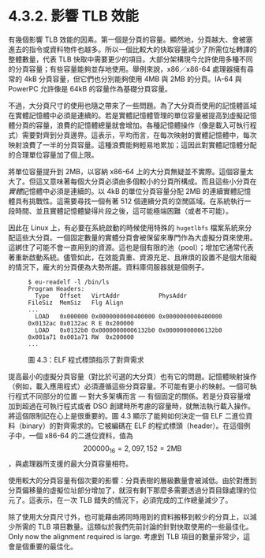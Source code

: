 # 4.3.2. 影響 TLB 效能

有幾個影響 TLB 效能的因素。第一個是分頁的容量。顯然地，分頁越大、會被塞進去的指令或資料物件也越多。所以一個比較大的快取容量減少了所需位址轉譯的整體數量，代表 TLB 快取中需要更少的項目。大部分架構現今允許使用多種不同的分頁容量；有些容量能夠並存地使用。舉例來說，x86／x86-64 處理器擁有尋常的 4kB 分頁容量，但它們也分別能夠使用 4MB 與 2MB 的分頁。IA-64 與 PowerPC 允許像是 64kB 的容量作為基礎分頁容量。

不過，大分頁尺寸的使用也隨之帶來了一些問題。為了大分頁而使用的記憶體區域在實體記憶體中必須是連續的。若是實體記憶體管理的單位容量被提高到虛擬記憶體分頁的容量，浪費的記憶體總量就會增加。各種記憶體操作（像是載入可執行程式）需要對齊到分頁邊界。這表示，平均而言，在每次映射的實體記憶體中，每次映射浪費了一半的分頁容量。這種浪費能夠輕易地累加；這因此對實體記憶體分配的合理單位容量加了個上限。

將單位容量提升到 2MB，以容納 x86-64 上的大分頁無疑並不實際。這個容量太大了。但這又意味著每個大分頁必須由多個較小的分頁所構成。而且這些小分頁在*實體*記憶體中必須是連續的。以 4kB 的單位分頁容量分配 2MB 的連續實體記憶體具有挑戰性。這需要尋找一個有著 512 個連續分頁的空閒區域。在系統執行一段時間、並且實體記憶體變得片段之後，這可能極端困難（或者不可能）。

因此在 Linux 上，有必要在系統啟動的時候使用特殊的 `hugetlbfs` 檔案系統來分配這些大分頁。一個固定數量的實體分頁會被保留來專門作為大虛擬分頁來使用。這綁住了可能不會一直用到的資源。這也是個有限的池（pool）；增加它通常代表著重新啟動系統。儘管如此，在效能貴重、資源充足、且麻煩的設置不是個大阻礙的情況下，龐大的分頁便為大勢所趨。資料庫伺服器就是個例子。

<figure>
  <pre><code>$ eu-readelf -l /bin/ls
Program Headers:
  Type   Offset   VirtAddr           PhysAddr           FileSiz  MemSiz   Flg Align
...
  LOAD   0x000000 0x0000000000400000 0x0000000000400000 0x0132ac 0x0132ac R E 0x200000
  LOAD   0x0132b0 0x00000000006132b0 0x00000000006132b0 0x001a71 0x001a71 RW  0x200000
...</code></pre>
  <figcaption>圖 4.3：ELF 程式標頭指示了對齊需求</figcaption>
</figure>

提高最小的虛擬分頁容量（對比於可選的大分頁）也有它的問題。記憶體映射操作（例如，載入應用程式）必須遵循這些分頁容量。不可能有更小的映射。一個可執行程式不同部分的位置 –– 對大多架構而言 –– 有個固定的關係。若是分頁容量增加到超過在可執行程式或者 DSO 創建時所考慮的容量時，就無法執行載入操作。將這個限制記在心上是很重要的。圖 4.3 顯示了能夠如何決定一個 ELF 二進位資料（binary）的對齊需求的。它被編碼在 ELF 的程式標頭（header）。在這個例子中，一個 x86-64 的二進位資料，值為 $$ 200000_{16} = 2,097,152 = \text{2MB} $$，與處理器所支援的最大分頁容量相符。

使用較大的分頁容量有個次要的影響：分頁表樹的層級數量會被減低。由於對應到分頁偏移量的虛擬位址部分增加了，就沒有剩下那麼多需要透過分頁目錄處理的位元了。這表示，在一次 TLB 錯失的情況下，必須完成的工作總量減少了。

除了使用大分頁尺寸外，也可能藉由將同時用到的資料搬移到較少的分頁上，以減少所需的 TLB 項目數量。這類似於我們先前討論的針對快取使用的一些最佳化。
Only now the alignment required is large.
考慮到 TLB 項目的數量非常少，這會是個重要的最佳化。

